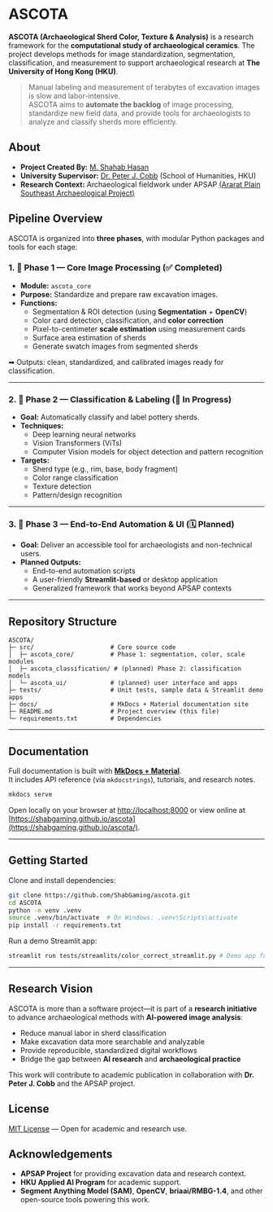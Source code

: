 # ASCOTA

**ASCOTA (Archaeological Sherd Color, Texture & Analysis)** is a research framework for the **computational study of archaeological ceramics**. The project develops methods for image standardization, segmentation, classification, and measurement to support archaeological research at **The University of Hong Kong (HKU)**.

> Manual labeling and measurement of terabytes of excavation images is slow and labor-intensive.  
> ASCOTA aims to **automate the backlog** of image processing, standardize new field data, and provide tools for archaeologists to analyze and classify sherds more efficiently.


## About

- **Project Created By:** [M. Shahab Hasan](https://www.linkedin.com/in/shahabai/)  
- **University Supervisor:** [Dr. Peter J. Cobb](https://arthistory.hku.hk/index.php/people/peter-j-cobb/) (School of Humanities, HKU)
- **Research Context:** Archaeological fieldwork under APSAP [(Ararat Plain Southeast Archaeological Project)](https://hdt.arts.hku.hk/apsap-project)


## Pipeline Overview

ASCOTA is organized into **three phases**, with modular Python packages and tools for each stage:

### 1. 📌 Phase 1 — Core Image Processing (✅ Completed)
- **Module:** `ascota_core`  
- **Purpose:** Standardize and prepare raw excavation images.  
- **Functions:**  
  - Segmentation & ROI detection (using **Segmentation** + **OpenCV**)  
  - Color card detection, classification, and **color correction**  
  - Pixel-to-centimeter **scale estimation** using measurement cards  
  - Surface area estimation of sherds  
  - Generate swatch images from segmented sherds

➡ Outputs: clean, standardized, and calibrated images ready for classification.

---

### 2. 📌 Phase 2 — Classification & Labeling (🚧 In Progress)
- **Goal:** Automatically classify and label pottery sherds.  
- **Techniques:**  
  - Deep learning neural networks  
  - Vision Transformers (ViTs)  
  - Computer Vision models for object detection and pattern recognition  
- **Targets:**  
  - Sherd type (e.g., rim, base, body fragment)  
  - Color range classification  
  - Texture detection  
  - Pattern/design recognition  

---

### 3. 📌 Phase 3 — End-to-End Automation & UI (🗓️ Planned)
- **Goal:** Deliver an accessible tool for archaeologists and non-technical users.  
- **Planned Outputs:**  
  - End-to-end automation scripts  
  - A user-friendly **Streamlit-based** or desktop application  
  - Generalized framework that works beyond APSAP contexts  

---

## Repository Structure

```
ASCOTA/
├─ src/                     # Core source code
│  ├─ ascota_core/          # Phase 1: segmentation, color, scale modules
│  ├─ ascota_classification/ # (planned) Phase 2: classification models
│  └─ ascota_ui/            # (planned) user interface and apps
├─ tests/                   # Unit tests, sample data & Streamlit demo apps
├─ docs/                    # MkDocs + Material documentation site
├─ README.md                # Project overview (this file)
└─ requirements.txt         # Dependencies
```

---

## Documentation

Full documentation is built with **[MkDocs + Material](https://squidfunk.github.io/mkdocs-material/)**.  
It includes API reference (via `mkdocstrings`), tutorials, and research notes.

```bash
mkdocs serve
```

Open locally on your browser at [http://localhost:8000](http://localhost:8000) or view online at [https://shabgaming.github.io/ascota](https://shabgaming.github.io/ascota/).

---

## Getting Started

Clone and install dependencies:

```bash
git clone https://github.com/ShabGaming/ascota.git
cd ASCOTA
python -m venv .venv
source .venv/bin/activate  # On Windows: .venv\Scripts\activate
pip install -r requirements.txt
```

Run a demo Streamlit app:

```bash
streamlit run tests/streamlits/color_correct_streamlit.py # Demo app for color correction
```

---

## Research Vision

ASCOTA is more than a software project—it is part of a **research initiative**
to advance archaeological methods with **AI-powered image analysis**:

* Reduce manual labor in sherd classification
* Make excavation data more searchable and analyzable
* Provide reproducible, standardized digital workflows
* Bridge the gap between **AI research** and **archaeological practice**

This work will contribute to academic publication in collaboration with
**Dr. Peter J. Cobb** and the APSAP project.


## License

[MIT License](LICENSE) — Open for academic and research use.


## Acknowledgements

* **APSAP Project** for providing excavation data and research context.
* **HKU Applied AI Program** for academic support.
* **Segment Anything Model (SAM)**, **OpenCV**, **briaai/RMBG-1.4**, and other open-source tools
  powering this work.
